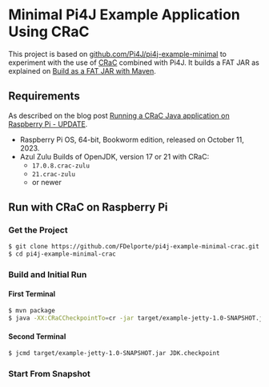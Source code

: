 Minimal Pi4J Example Application Using CRaC
===========================================

This project is based on [github.com/Pi4J/pi4j-example-minimal](https://github.com/Pi4J/pi4j-example-minimal) to experiment with the use of [CRaC](https://docs.azul.com/core/crac/crac-introduction) combined with Pi4J. It builds a FAT JAR as explained on [Build as a FAT JAR with Maven](https://pi4j.com/documentation/building/fat-jar/).

## Requirements

As described on the blog post [Running a CRaC Java application on Raspberry Pi - UPDATE](https://webtechie.be/post/2023-10-16-crac-on-raspberry-pi-update/).

* Raspberry Pi OS, 64-bit, Bookworm edition, released on October 11, 2023.
* Azul Zulu Builds of OpenJDK, version 17 or 21 with CRaC:
  * `17.0.8.crac-zulu`
  * `21.crac-zulu`
  * or newer

## Run with CRaC on Raspberry Pi

### Get the Project

```bash
$ git clone https://github.com/FDelporte/pi4j-example-minimal-crac.git
$ cd pi4j-example-minimal-crac
```

### Build and Initial Run

#### First Terminal

```bash
$ mvn package
$ java -XX:CRaCCheckpointTo=cr -jar target/example-jetty-1.0-SNAPSHOT.jar
```

#### Second Terminal

```bash
$ jcmd target/example-jetty-1.0-SNAPSHOT.jar JDK.checkpoint
```

### Start From Snapshot


